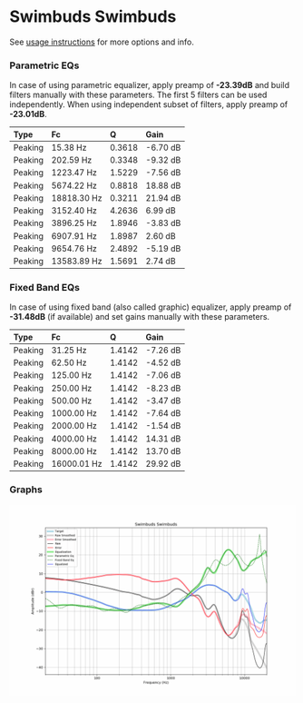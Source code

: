 # Swimbuds Swimbuds
See [usage instructions](https://github.com/jaakkopasanen/AutoEq#usage) for more options and info.

### Parametric EQs
In case of using parametric equalizer, apply preamp of **-23.39dB** and build filters manually
with these parameters. The first 5 filters can be used independently.
When using independent subset of filters, apply preamp of **-23.01dB**.

| Type    | Fc          |      Q | Gain     |
|:--------|:------------|:-------|:---------|
| Peaking | 15.38 Hz    | 0.3618 | -6.70 dB |
| Peaking | 202.59 Hz   | 0.3348 | -9.32 dB |
| Peaking | 1223.47 Hz  | 1.5229 | -7.56 dB |
| Peaking | 5674.22 Hz  | 0.8818 | 18.88 dB |
| Peaking | 18818.30 Hz | 0.3211 | 21.94 dB |
| Peaking | 3152.40 Hz  | 4.2636 | 6.99 dB  |
| Peaking | 3896.25 Hz  | 1.8946 | -3.83 dB |
| Peaking | 6907.91 Hz  | 1.8987 | 2.60 dB  |
| Peaking | 9654.76 Hz  | 2.4892 | -5.19 dB |
| Peaking | 13583.89 Hz | 1.5691 | 2.74 dB  |

### Fixed Band EQs
In case of using fixed band (also called graphic) equalizer, apply preamp of **-31.48dB**
(if available) and set gains manually with these parameters.

| Type    | Fc          |      Q | Gain     |
|:--------|:------------|:-------|:---------|
| Peaking | 31.25 Hz    | 1.4142 | -7.26 dB |
| Peaking | 62.50 Hz    | 1.4142 | -4.52 dB |
| Peaking | 125.00 Hz   | 1.4142 | -7.06 dB |
| Peaking | 250.00 Hz   | 1.4142 | -8.23 dB |
| Peaking | 500.00 Hz   | 1.4142 | -3.47 dB |
| Peaking | 1000.00 Hz  | 1.4142 | -7.64 dB |
| Peaking | 2000.00 Hz  | 1.4142 | -1.54 dB |
| Peaking | 4000.00 Hz  | 1.4142 | 14.31 dB |
| Peaking | 8000.00 Hz  | 1.4142 | 13.70 dB |
| Peaking | 16000.01 Hz | 1.4142 | 29.92 dB |

### Graphs
![](./Swimbuds%20Swimbuds.png)